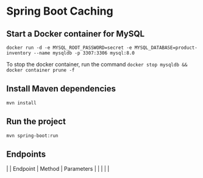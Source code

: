 # Spring Boot Caching

## Start a Docker container for MySQL
```shell
docker run -d -e MYSQL_ROOT_PASSWORD=secret -e MYSQL_DATABASE=product-inventory --name mysqldb -p 3307:3306 mysql:8.0
```
To stop the docker container, run the command `docker stop mysqldb && docker container prune -f`

## Install Maven dependencies
```shell
mvn install
```

## Run the project
```shell
mvn spring-boot:run
```

## Endpoints
|
| Endpoint | Method | Parameters |
|          |        |            |


